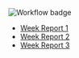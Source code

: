 
![Workflow badge](https://github.com/h0gm4n/tiralabra2023/workflows/CI/badge.svg)

- [Week Report 1](https://github.com/h0gm4n/tiralabra2023/blob/master/docs/week_report_1.md)
- [Week Report 2](https://github.com/h0gm4n/tiralabra2023/blob/master/docs/week_report_2.md)
- [Week Report 3](https://github.com/h0gm4n/tiralabra2023/blob/master/docs/week_report_3.md)